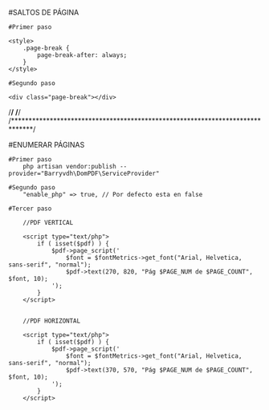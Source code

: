 #SALTOS DE PÁGINA
	
	#Primer paso
	
	<style>
		.page-break {
		    page-break-after: always;
		}
	</style>
	
	#Segundo paso
	
	<div class="page-break"></div>


/******************************************************************************/
/******************************************************************************/
/******************************************************************************/

#ENUMERAR PÁGINAS

	#Primer paso
		php artisan vendor:publish --provider="Barryvdh\DomPDF\ServiceProvider"

	#Segundo paso
		"enable_php" => true, // Por defecto esta en false

	#Tercer paso

		//PDF VERTICAL

		<script type="text/php">
	        if ( isset($pdf) ) {
	            $pdf->page_script('
	                $font = $fontMetrics->get_font("Arial, Helvetica, sans-serif", "normal");
	                $pdf->text(270, 820, "Pág $PAGE_NUM de $PAGE_COUNT", $font, 10);
	            ');
	        }
	    </script>


		//PDF HORIZONTAL

		<script type="text/php">
	        if ( isset($pdf) ) {
	            $pdf->page_script('
	                $font = $fontMetrics->get_font("Arial, Helvetica, sans-serif", "normal");
	                $pdf->text(370, 570, "Pág $PAGE_NUM de $PAGE_COUNT", $font, 10);
	            ');
	        }
	    </script>
